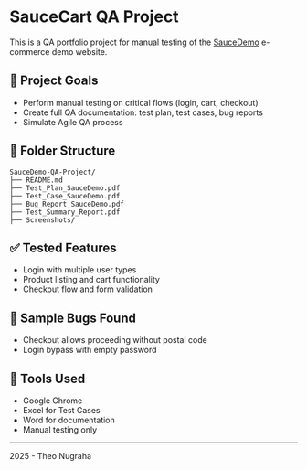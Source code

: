 
# SauceCart QA Project

This is a QA portfolio project for manual testing of the [SauceDemo](https://www.saucedemo.com/) e-commerce demo website.

## 📌 Project Goals
- Perform manual testing on critical flows (login, cart, checkout)
- Create full QA documentation: test plan, test cases, bug reports
- Simulate Agile QA process

## 📁 Folder Structure
```
SauceDemo-QA-Project/
├── README.md
├── Test_Plan_SauceDemo.pdf
├── Test_Case_SauceDemo.pdf
├── Bug_Report_SauceDemo.pdf
├── Test_Summary_Report.pdf
├── Screenshots/
```

## ✅ Tested Features
- Login with multiple user types
- Product listing and cart functionality
- Checkout flow and form validation

## 🐞 Sample Bugs Found
- Checkout allows proceeding without postal code
- Login bypass with empty password

## 🔧 Tools Used
- Google Chrome
- Excel for Test Cases
- Word for documentation
- Manual testing only

---

2025 - Theo Nugraha
